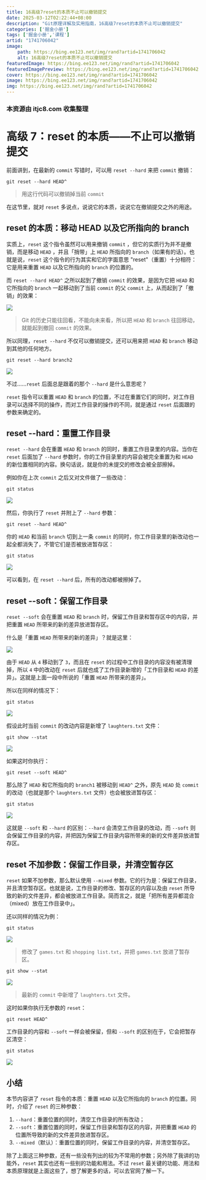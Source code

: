 ```yaml
---
title: 16高级7reset的本质不止可以撤销提交
date: 2025-03-12T02:22:44+08:00
description: "Git原理详解及实用指南，16高级7reset的本质不止可以撤销提交"
categories: ['掘金小册']
tags: ['掘金小册','课程']
artid: "1741706042"
image:
    path: https://bing.ee123.net/img/rand?artid=1741706042
    alt: 16高级7reset的本质不止可以撤销提交
featuredImage: https://bing.ee123.net/img/rand?artid=1741706042
featuredImagePreview: https://bing.ee123.net/img/rand?artid=1741706042
cover: https://bing.ee123.net/img/rand?artid=1741706042
image: https://bing.ee123.net/img/rand?artid=1741706042
img: https://bing.ee123.net/img/rand?artid=1741706042
---
```


### 本资源由 itjc8.com 收集整理
# 高级 7：reset 的本质——不止可以撤销提交

前面讲到，在最新的 `commit` 写错时，可以用 `reset --hard` 来把 `commit` 撤销：

```shell
git reset --hard HEAD^
```

> 用这行代码可以撤销掉当前 `commit`

在这节里，就对 `reset` 多说点，说说它的本质，说说它在撤销提交之外的用途。

## reset 的本质：移动 HEAD 以及它所指向的 branch

实质上，`reset` 这个指令虽然可以用来撤销 `commit` ，但它的实质行为并不是撤销，而是移动 `HEAD` ，并且「捎带」上 `HEAD` 所指向的 `branch`（如果有的话）。也就是说，`reset` 这个指令的行为其实和它的字面意思 "reset"（重置）十分相符：它是用来重置 `HEAD` 以及它所指向的 `branch` 的位置的。

而 `reset --hard HEAD^` 之所以起到了撤销 `commit` 的效果，是因为它把 `HEAD` 和它所指向的 `branch` 一起移动到了当前 `commit` 的父 `commit` 上，从而起到了「撤销」的效果：

![](https://user-gold-cdn.xitu.io/2017/11/22/15fe19c8a3235853?w=466&h=262&f=gif&s=120940)

> Git 的历史只能往回看，不能向未来看，所以把 `HEAD` 和 `branch` 往回移动，就能起到撤回 `commit` 的效果。

所以同理，`reset --hard` 不仅可以撤销提交，还可以用来把 `HEAD` 和 `branch` 移动到其他的任何地方。

```shell
git reset --hard branch2
```

![](https://user-gold-cdn.xitu.io/2017/11/22/15fe333cb605b0de?w=434&h=642&f=gif&s=154560)

不过……`reset` 后面总是跟着的那个 `--hard` 是什么意思呢？

`reset` 指令可以重置 `HEAD` 和 `branch` 的位置，不过在重置它们的同时，对工作目录可以选择不同的操作，而对工作目录的操作的不同，就是通过 `reset` 后面跟的参数来确定的。

## reset --hard：重置工作目录

`reset --hard` 会在重置 `HEAD` 和 `branch` 的同时，重置工作目录里的内容。当你在 `reset` 后面加了 `--hard` 参数时，你的工作目录里的内容会被完全重置为和 `HEAD` 的新位置相同的内容。换句话说，就是你的未提交的修改会被全部擦掉。

例如你在上次 `commit` 之后又对文件做了一些改动：

```shell
git status
```

![](https://user-gold-cdn.xitu.io/2017/11/22/15fe333cb5a0e894?w=621&h=236&f=jpeg&s=71681)

然后，你执行了 `reset` 并附上了 `--hard` 参数：

```shell
git reset --hard HEAD^
```

你的 `HEAD` 和当前 `branch` 切到上一条 `commit` 的同时，你工作目录里的新改动也一起全都消失了，不管它们是否被放进暂存区：

```shell
git status
```

![](https://user-gold-cdn.xitu.io/2017/11/22/15fe333cb5dbef68?w=355&h=59&f=jpeg&s=20692)

可以看到，在 `reset --hard` 后，所有的改动都被擦掉了。

## reset --soft：保留工作目录

`reset --soft` 会在重置 `HEAD` 和 `branch` 时，保留工作目录和暂存区中的内容，并把重置 `HEAD` 所带来的新的差异放进暂存区。

什么是「重置 `HEAD` 所带来的新的差异」？就是这里：

![](https://user-gold-cdn.xitu.io/2017/11/22/15fe333cb5c6a249?w=478&h=290&f=gif&s=202343)

由于 `HEAD` 从 `4` 移动到了 `3`，而且在 `reset` 的过程中工作目录的内容没有被清理掉，所以 `4` 中的改动在 `reset` 后就也成了工作目录新增的「工作目录和 `HEAD` 的差异」。这就是上面一段中所说的「重置 `HEAD` 所带来的差异」。

所以在同样的情况下：

```shell
git status
```

![](https://user-gold-cdn.xitu.io/2017/11/22/15fe333cb5a0e894?w=621&h=236&f=jpeg&s=71681)

假设此时当前 `commit` 的改动内容是新增了 `laughters.txt` 文件：

```shell
git show --stat
```

![](https://user-gold-cdn.xitu.io/2017/11/22/15fe333cb7cdd727?w=533&h=180&f=jpeg&s=47095)

如果这时你执行：

```shell
git reset --soft HEAD^
```

那么除了 `HEAD` 和它所指向的 `branch1` 被移动到 `HEAD^` 之外，原先 `HEAD` 处 `commit` 的改动（也就是那个 `laughters.txt` 文件）也会被放进暂存区：

```shell
git status
```

![](https://user-gold-cdn.xitu.io/2017/11/22/15fe333cb7e6e40b?w=626&h=278&f=jpeg&s=90747)

这就是 `--soft` 和 `--hard` 的区别：`--hard` 会清空工作目录的改动，而 `--soft` 则会保留工作目录的内容，并把因为保留工作目录内容所带来的新的文件差异放进暂存区。

## reset 不加参数：保留工作目录，并清空暂存区

`reset` 如果不加参数，那么默认使用 `--mixed` 参数。它的行为是：保留工作目录，并且清空暂存区。也就是说，工作目录的修改、暂存区的内容以及由 `reset` 所导致的新的文件差异，都会被放进工作目录。简而言之，就是「把所有差异都混合（mixed）放在工作目录中」。

还以同样的情况为例：

```shell
git status
```

![](https://user-gold-cdn.xitu.io/2017/11/22/15fe333cb5a0e894?w=621&h=236&f=jpeg&s=71681)

> 修改了 `games.txt` 和 `shopping list.txt`，并把 `games.txt` 放进了暂存区。

```shell
git show --stat
```

![](https://user-gold-cdn.xitu.io/2017/11/22/15fe333cb7cdd727?w=533&h=180&f=jpeg&s=47095)

> 最新的 `commit` 中新增了 `laughters.txt` 文件。

这时如果你执行无参数的 `reset`：

```shell
git reset HEAD^
```

工作目录的内容和 `--soft` 一样会被保留，但和 `--soft` 的区别在于，它会把暂存区清空：

```shell
git status
```

![](https://user-gold-cdn.xitu.io/2017/11/22/15fe333d086f9754?w=625&h=256&f=jpeg&s=70740)

## 小结

本节内容讲了 `reset` 指令的本质：重置 `HEAD` 以及它所指向的 `branch` 的位置。同时，介绍了 `reset` 的三种参数：

1. `--hard`：重置位置的同时，清空工作目录的所有改动；
2. `--soft`：重置位置的同时，保留工作目录和暂存区的内容，并把重置 `HEAD` 的位置所导致的新的文件差异放进暂存区。
3. `--mixed`（默认）：重置位置的同时，保留工作目录的内容，并清空暂存区。

除了上面这三种参数，还有一些没有列出的较为不常用的参数；另外除了我讲的功能外，`reset` 其实也还有一些别的功能和用法。不过 `reset` 最关键的功能、用法和本质原理就是上面这些了，想了解更多的话，可以去官网了解一下。